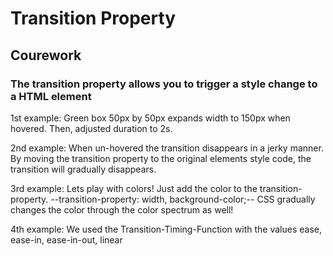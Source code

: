 # Transition Property

## Courework
### The transition property allows you to trigger a style change to a HTML element
 
 1st example: Green box 50px by 50px expands width to 150px when hovered.
 Then, adjusted duration to 2s.
 
 2nd example: When un-hovered the transition disappears in a jerky manner. 
 By moving the transition property to the original elements style code, the transition will gradually disappears.
 
 3rd example: Lets play with colors! Just add the color to the transition-property.
 --transition-property: width, background-color;-- 
 CSS gradually changes the color through the color spectrum as well!
 
 4th example: We used the Transition-Timing-Function with the values ease, ease-in, ease-in-out, linear